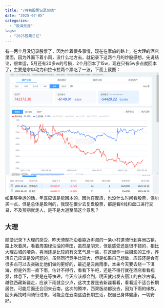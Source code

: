 ```yaml
---
title: "7月初股票记录总结"
date: "2025-07-05"
categories: 
  - "股海无涯"
tags: 
  - "2025股票日记"
---
```

有一两个月没记录股票了，因为忙着很多事情，现在在摩旅的路上，在大理的酒店里面，因为外面下着小雨，没什么地方去，就记录下这两个月的炒股感想，先说结论，很幸运，5月还有20多w的亏损，2个月回本了15w，现在只有5w多点就回本了，主要是宗申动力和拉卡拉两个票吃了一波，下面上截图：
![alt text](image.png)
![alt text](image-1.png)
如果够幸运的话，年底应该是能回本的，因为在摩旅，也没什么时间看股票，偶尔买一点，但是总体是盈利的，我现在很少去复盘股票，都是看K线和盘口进行交易，不及预期就走人，是不是大道至简这个意思？
## 大理
顺便记录下大理的感受，昨天骑摩托沿着靠近洱海的一条小村道骑行到喜洲古镇，路上吹着风，看着周围绿油油的草田，虽然是阴天，但是感受还是很不错的，相比大理古城的嘈杂，喜洲还是比较的有文艺气息一些，在这里作一些摄影的工作，养活自己应该是没问题的，虽然同行竞争比较大，但是如果自己想做，应该还是会有很多点可以去突破比他们做的更好的，最近是云南雨季，本来今天要去绕一下洱海，但是外面一直下雨，估计不得行，看看下午吧，还是不得行就在酒店看看视频，休息下，主要是在等快递，今天应该都会到，明天就出发去丽江的白沙古镇，越往西藏新疆走，应该下雨就会少点，这次主要是去新疆看看，看看适不适合长期居住，可能后面还会回来云南，这次的腾冲，西双版纳都没去，因为下雨的缘故，回头再找时间骑行过来，可能会在云南这边长期生活，祝自己身体健康，一切安好。